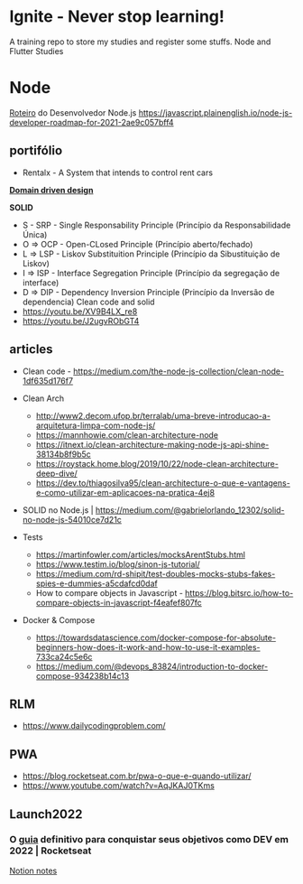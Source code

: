 # Ignite - Never stop learning!
A training repo to store my studies and register some stuffs.
Node and Flutter Studies
# Node

[Roteiro](https://github.com/aliyr/Nodejs-Developer-Roadmap/blob/master/ReadMe-PT.md) do Desenvolvedor Node.js
https://javascript.plainenglish.io/node-js-developer-roadmap-for-2021-2ae9c057bff4
## portifólio

- Rentalx - A System that intends to control rent cars

[<b>Domain driven design</b>](https://martinfowler.com/bliki/DomainDrivenDesign.html#:~:text=Domain%2DDriven%20Design%20is%20an,through%20a%20catalog%20of%20patterns.) 

<b>SOLID</b>

- S - SRP - Single Responsability Principle (Princípio da Responsabilidade Única)
- O => OCP - Open-CLosed Principle (Princípio aberto/fechado)
- L => LSP - Liskov Substituition Principle (Princípio da Sibustituição de Liskov)
- I => ISP - Interface Segregation Principle (Princípio da segregação de interface) 
- D => DIP - Dependency Inversion Principle (Princípio da Inversão de dependencia)
Clean code and solid 
- https://youtu.be/XV9B4LX_re8
- https://youtu.be/J2ugvRObGT4 
## articles
- Clean code - https://medium.com/the-node-js-collection/clean-node-1df635d176f7
- Clean Arch 
  - http://www2.decom.ufop.br/terralab/uma-breve-introducao-a-arquitetura-limpa-com-node-js/
  - https://mannhowie.com/clean-architecture-node
  - https://itnext.io/clean-architecture-making-node-js-api-shine-38134b8f9b5c
  - https://roystack.home.blog/2019/10/22/node-clean-architecture-deep-dive/
  - https://dev.to/thiagosilva95/clean-architecture-o-que-e-vantagens-e-como-utilizar-em-aplicacoes-na-pratica-4ej8

- SOLID no Node.js | https://medium.com/@gabrielorlando_12302/solid-no-node-js-54010ce7d21c
- Tests
  - https://martinfowler.com/articles/mocksArentStubs.html
  - https://www.testim.io/blog/sinon-js-tutorial/   
  - https://medium.com/rd-shipit/test-doubles-mocks-stubs-fakes-spies-e-dummies-a5cdafcd0daf
  - How to compare objects in Javascript - https://blog.bitsrc.io/how-to-compare-objects-in-javascript-f4eafef807fc
 
- Docker & Compose
  - https://towardsdatascience.com/docker-compose-for-absolute-beginners-how-does-it-work-and-how-to-use-it-examples-733ca24c5e6c
  - https://medium.com/@devops_83824/introduction-to-docker-compose-934238b14c13
## RLM
- https://www.dailycodingproblem.com/

## PWA
- https://blog.rocketseat.com.br/pwa-o-que-e-quando-utilizar/
- https://www.youtube.com/watch?v=AqJKAJ0TKms

## Launch2022 
### O [guia](https://www.youtube.com/watch?v=sBhsXsISeRE) definitivo para conquistar seus objetivos como DEV em 2022 | Rocketseat
[Notion notes](https://velosobr.notion.site/Programming-study-guide-b21fc9e19e31426fa48322966a5f7e10)
